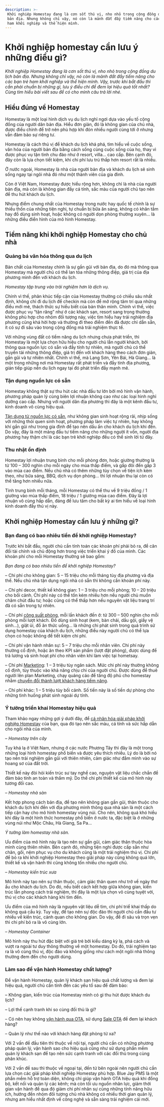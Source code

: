 ```yaml
---
description: >-
 Khởi nghiệp Homestay đang là cơn sốt thú vị, nho nhỏ trong cộng đồng du lịch
 bản địa. Nhưng không chỉ vậy, nó còn là mảnh đất đầy tiềm năng cho các bạn trẻ
 ham khởi nghiệp và thể hiện mình.
---
```


# Khởi nghiệp homestay cần lưu ý những điều gì?

_Khởi nghiệp Homestay đang là cơn sốt thú vị, nho nhỏ trong cộng đồng du lịch bản địa. Nhưng không chỉ vậy, nó còn là mảnh đất đầy tiềm năng cho các bạn trẻ ham khởi nghiệp và thể hiện mình. Vậy, trước khi bắt đầu thì cần phải chuẩn bị những gì, lưu ý điều chi để đem lại hiệu quả tốt nhất? Cùng tìm hiểu bài viết sau để có cho mình câu trả lời nhé._

## Hiểu đúng về Homestay

Homestay là một loại hình dịch vụ du lịch nghỉ ngơi dựa vào yếu tố cộng đồng của người dân bản địa. Hiểu đơn giản, đó là không gian của chủ nhà, được điều chỉnh để trở nên phù hợp khi đón nhiều người cùng tới ở nhưng vẫn đảm bảo sự riêng tư.

Homestay là cách thú vị để khách du lịch khá phá, tìm hiểu về cuộc sống, văn hóa của người bản địa bằng cách sống cùng cuộc sống của họ, thay vì được phục vụ tận tình chu đáo như ở resort, villa… cao cấp. Bên cạnh đó, đây còn là lựa chọn tiết kiệm, khi chi phí lưu trú thấp hơn resort rất là nhiều.

Ở nước ngoài, Homestay là nhà của người bản địa và khách du lịch sẽ sinh sống ngay tại ngôi nhà đó như một thành viên của gia đình.

Còn ở Việt Nam, Homestay được hiểu rộng hơn, không chỉ là nhà của người bản địa, mà còn là không gian đầy cá tính, sắc màu của người chủ tạo nên để thu hút khách du lịch.

Nhưng điểm chung nhất của Homestay trong nước hay quốc tế chính là sự thiếu thốn của những tiện nghi, tự chuẩn bị bữa ăn sáng, không có khăn tắm hay đồ dùng sinh hoạt, hoặc không có người dọn phòng thường xuyên… là những điều điển hình của mô hình Homestay.

## Tiềm năng khi khởi nghiệp Homestay cho chủ nhà

### Quảng bá văn hóa thông qua du lịch

Bản chất của Homestay chính là sự gần gũi với bản địa, do đó mà thông qua Homestay mà người chủ có thể lan tỏa những thông điệp, giá trị của địa phương mình đến với khách du lịch.

_Homestay tập trung vào trải nghiệm hơn là dịch vụ._

Chính vì thế, phân khúc tiếp cận của Homestay thường có chiều sâu nhất định, không chỉ đi du lịch để checkin mà còn để mở rộng tâm trí qua những điều mới mẻ, thách thức sự hiểu biết của bản thân mình. Chính vì thế, việc được phục vụ “tận răng” như ở các khách sạn, resort sang trọng thường không phù hợp cho nhóm đối tượng này, việc tìm hiểu hay trải nghiệm địa phương cũng khá hời hợp và thường đi theo điểm đến đã được chỉ dẫn sẵn, ít có sự đi sâu vào trong cộng đồng mà trải nghiệm thực tế.

Với những vùng đất có tiềm năng du lịch nhưng chưa phát triển, thì Homestay là một lựa chọn hữu hiệu cho người chủ lẫn người khách, bởi thông qua nguồn lực có sẵn và đầy tính tự nhiên, mà người chủ có thể truyền tải những thông điệp, giá trị đến với khách hàng theo cách đơn giản, gần gũi và tự nhiên nhất. Chính vì thế, mà Lạng Sơn, Yên Bái, Hà Giang… là một trong những nơi mà Homestay rất phát triển và đầy tính địa phương, gián tiếp giúp nền du lịch ngay tại đó phát triển đầy mạnh mẽ.

### Tận dụng nguồn lực có sẵn

Homestay không thật sự thu hút các nhà đầu tư lớn bởi mô hình vận hành, phương pháp quản lý cùng biên lợi nhuận không cao như các loại hình nghỉ dưỡng cao cấp. Nhưng với người dân địa phương thì đây là một kênh đầu tư, kinh doanh vô cùng hiệu quả.

[Tận dụng từ nguồn lực có sẵn](https://www.bluejaypms.com/article/marketing-homestay-124), như không gian sinh hoạt rộng rãi, nhịp sống với những thói quen sinh hoạt, phương pháp làm việc tự nhiên, hay không khí gần gũi như trong gia đình để tạo nên dấu ấn cho khách du lịch khi đến. Do vậy, đây là một mảng đầu tư tiềm năng cho những người ít vốn, người địa phương hay thậm chí là các bạn trẻ khởi nghiệp đều có thể sinh lời từ đây.

### Thu nhật ổn định

Homestay lợi nhuận trung bình cho mỗi phòng đơn, hoặc giường thường là từ 100 – 300 nghìn cho mỗi ngày cho mùa thấp điểm, và gấp đôi đến gấp 3 vào mùa cao điểm. Nếu chủ nhà có thêm những tùy chọn về tiện ích kèm theo, như bữa sáng, BBQ, dịch vụ dọn phòng… thì lợi nhuận thu lại còn có thể tăng hơn nhiều nữa.

Tính trung bình mỗi tháng, mỗi Homestay có thể thu về 9 triệu đồng / 1 giường vào mùa thấp điểm, 18 triệu / 1 giường mùa cao điểm. Đây là lợi nhuận vô cùng hấp dẫn, đáng để lưu tâm cho bất kỳ ai tìm hiểu về loại hình kinh doanh đầy thú vị này.

## Khởi nghiệp Homestay cần lưu ý những gì?

### Bạn đang có bao nhiêu tiền để khởi nghiệp Homestay?

Trước khi bắt đầu, người chủ cần tính toán các khoản phí phải bỏ ra, để cân đối tài chính và chủ động hơn trong việc triển khai ý đồ của mình. Các khoản phí cho mỗi Homestay thường sẽ bao gồm:

_Bạn đang có bao nhiêu tiền để khởi nghiệp Homestay?_

– Chi phí cho không gian: 5 – 15 triệu cho mỗi tháng tùy địa phương và địa thế. Nếu chủ nhà tận dụng ngôi nhà có sẵn thì không cần khoản phí này.

– Chi phí decor, thiết kế không gian: 1 – 3 triệu cho mỗi phòng; 10 – 20 triệu cho bối cảnh. Chi phí này có thể tốn kém nhiều hơn nếu người chủ muốn chăm chút đầu tư; hoặc cũng có thể thấp hơn nếu nguyên vật liệu trang trí đã có sẵn trong tự nhiên.

– Chi phí [công suất phòng](https://bluejaypms.com/article/cong-suat-phong-145), mỗi lần khách đến ở: từ 300 – 500 nghìn cho mỗi phòng mỗi lượt khách. Đồ dùng sinh hoạt (kem, bàn chải, dầu gội, giấy vệ sinh…), giặt ủi, đồ ăn thức uống… là những chi phát sinh trong quá trình sử dụng homestay của khách du lịch, những điều này người chủ có thể lựa chọn có hoặc không để tiết kiệm chi phí.

– Chi phí vận hành nhân sự: 5 – 7 triệu cho mỗi nhân viên. Chi phí này thường cố định, hoặc ăn theo KPI sản phẩm (lượt đặt phòng), được dùng để trả lương và sinh hoạt phí cho nhân viên khi làm việc tại hometsay.

– Chi phí [Marketing](https://bluejaypms.com/article/marketing-khach-san-hieu-qua-91): 1 – 3 triệu tùy ngân sách. Mức chi phí này thường không cố định, tùy thuộc vào khả năng chịu chi của người chủ. Được dùng để thuê người lên plan Marketing, chạy quảng cáo để tăng độ phủ cho homestay nhằm [chuyển đổi thành lượt khách hàng tiềm năng](https://bluejaypms.com/article/ghe-tham-website-khach-san-144).

– Chi phí khác: 1 – 5 triệu tùy bối cảnh. Số tiền này là số tiền dự phòng cho những tình huống phát sinh ngoài dự tính.

### Ý tưởng triển khai Homestay hiệu quả

Tham khảo ngay những gợi ý dưới đây, để [cá nhân hóa giải pháp khởi nghiệp Homestay](https://www.bluejaypms.com/article/5-xu-huong-thinh-hanh-khach-san-2021-135) của bạn, qua đó tạo nên sắc màu, cá tính và sức hấp dẫn cho ngôi nhà của mình.

– _Homestay trên cây_

Tuy khá lạ ở Việt Nam, nhưng ở các nước Phương Tây thì đây là một trong những loại hình homestay phổ biến và được yêu thích nhiều. Lý do là bởi nó tạo nên trải nghiệm gần gũi với thiên nhiên, cảm giác như đắm mình vào sự hoang sơ của đất trời.

Thiết kế này đòi hỏi kiến trúc sư tay nghề cao, nguyên vật liệu chắc chắn để đảm bảo tính an toàn và thẩm mỹ. Do thế chi phí thiết kế của mô hình này tương đối cao.

– _Homestay nhà sàn_

Kết hợp phong cách bản địa, để tạo nên không gian gần gũi, thân thuộc cho khách du lịch khi đến với địa phương mình thông qua nhà sàn là một cách tiếp cận hay cho mô hình homestay vùng núi. Cho nên, không quá khó hiểu khi đây là một hình thức homestay phổ biến ở nước ta, đặc biệt là ở những vùng núi như Mộc Châu, Hà Giang, Sa Pa…

_Ý tưởng làm homestay nhà sàn._

Ưu điểm của mô hình này là tạo nên sự gần gũi, cảm giác thân thuộc hòa mình cùng thiên nhiên. Bên cạnh đó, những tiện nghi được cấp sẵn như chăn, gối, nệm phục vụ cho du khách cũng là một trải nghiệm thú vị. Chi phí để bỏ ra khi khởi nghiệp Homestay theo giải pháp này cũng không quá lớn, thiết kế và vận hành thì cũng không tốn nhiều cho người chủ.

– _Homestay kiến trúc xưa_

Mô hình này tạo nên sự thân thuộc, cảm giác thân quen như trở về ngày thơ ấu cho khách du lịch. Do đó, nếu biết cách kết hợp giữa không gian, kiến trúc lẫn phong cách trải nghiệm, thì đây là một lựa chọn vô cùng tuyệt vời, thú vị cho các khách hàng khi tìm đến.

Ưu điểm của mô hình này là nguyên vật liệu dễ tìm, chi phí triể khai thấp do không quá cầu kỳ. Tuy vậy, để tạo nên sự độc đáo thì người chủ cần đầu tư nhiều về kiến trúc, cảnh quan cho không gian. Do vậy, để đi sâu và trọn vẹn thì chi phí bỏ ra là vô cùng lớn.

– _Homestay Container_

Mô hình này thu hút đặc biệt với giá trẻ bởi kiểu dáng kỳ lạ, phá cách và vượt ra ngoài tư duy thông thường về một homestay. Do đó, trải nghiệm tạo ra là vô cùng thú vị, độc đáo và không giống như cách một ngôi nhà thông thường đem đến cho người dùng.

### Làm sao để vận hành Homestay chất lượng?

Để vận hành Homestay, quản lý khách sạn hiệu quả chất lượng và đem lại hiệu quả, người chủ cần tính đến các yếu tố sau để đảm bảo:

– Không gian, kiến trúc của Homestay mình có gì thu hút được khách du lịch?

– Lợi thế cạnh tranh khi so cùng đối thủ là gì?

– Có nên hay không [vận hành qua OTA](https://bluejaypms.com/article/chien-luoc-OTA-126), sử dụng [Sale OTA](https://bluejaypms.com/article/sales-ota-va-tam-quan-trong-voi-homestay-150) để đem lại khách hàng?

– Quản lý như thế nào với khách hàng đặt phòng từ xa?

Với 2 vấn đề đầu tiên thì thuộc về nội tại, người chủ cần có những phương pháp quản lý, vận hành sao cho hiệu quả cũng như sử dụng phần mềm quản lý khách sạn để tạo nên sức cạnh tranh với các đối thủ trong cùng phân khúc.

Với 2 vấn đề sau thì thuộc về ngoại tại, đến từ bên ngoài nên người chủ cần lựa chọn các giải pháp khởi nghiệp Homestay phù hợp. Blue Jay PMS là một phần mềm hỗ trợ toàn diện, không chỉ giúp vận hành OTA hiệu quả khi đồng bộ, kết nối và quản lý các kênh; mà còn tối ưu nguồn nhân lực, giảm thời gian vận hành để qua đó giảm chi phí nhân sự cùng những tính năng hữu ích, hướng đến nhóm đối tượng chủ nhà không có nhiều thời gian quản lý, nhưng am hiểu nhất định về công nghệ và sẵn sàng trải nghiệm cái mới.
